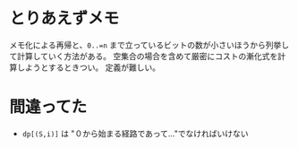 # とりあえずメモ
メモ化による再帰と、`0..=n` まで立っているビットの数が小さいほうから列挙して計算していく方法がある。
空集合の場合を含めて厳密にコストの漸化式を計算しようとするときつい。
定義が難しい。

# 間違ってた
- `dp[(S,i)]` は "０から始まる経路であって..."でなければいけない
